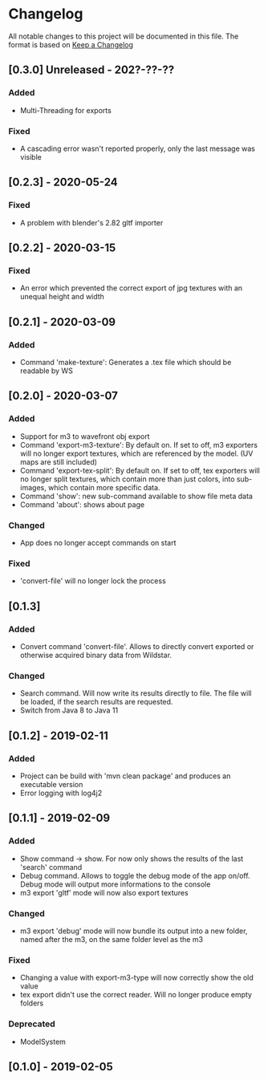# Changelog
All notable changes to this project will be documented in this file.
The format is based on [Keep a Changelog](https://keepachangelog.com)

## [0.3.0] Unreleased - 202?-??-??
### Added
- Multi-Threading for exports

### Fixed
- A cascading error wasn't reported properly, only the last message was visible

## [0.2.3] - 2020-05-24
### Fixed
- A problem with blender's 2.82 gltf importer

## [0.2.2] - 2020-03-15
### Fixed
- An error which prevented the correct export of jpg textures with an unequal height and width

## [0.2.1] - 2020-03-09
### Added
- Command 'make-texture': Generates a .tex file which should be readable by WS

## [0.2.0] -  2020-03-07
### Added
- Support for m3 to wavefront obj export
- Command 'export-m3-texture': By default on. If set to off, m3 exporters will no longer export textures, which are referenced by the model. (UV maps are still included)
- Command 'export-tex-split': By default on. If set to off, tex exporters will no longer split textures, which contain more than just colors, into sub-images, which contain more specific data.
- Command 'show': new sub-command available to show file meta data
- Command 'about': shows about page

### Changed
- App does no longer accept commands on start

### Fixed
- 'convert-file' will no longer lock the process

## [0.1.3]
### Added
- Convert command 'convert-file'. Allows to directly convert exported or otherwise acquired binary data from Wildstar.

### Changed
- Search command. Will now write its results directly to file. The file will be loaded, if the search results are requested.
- Switch from Java 8 to Java 11

## [0.1.2] - 2019-02-11
### Added
- Project can be build with 'mvn clean package' and produces an executable version
- Error logging with log4j2

## [0.1.1] - 2019-02-09
### Added
- Show command -> show. For now only shows the results of the last 'search' command
- Debug command. Allows to toggle the debug mode of the app on/off. Debug mode will output more informations to the console
- m3 export 'gltf' mode will now also export textures

### Changed
- m3 export 'debug' mode will now bundle its output into a new folder, named after the m3, on the same folder level as the m3

### Fixed
- Changing a value with export-m3-type will now correctly show the old value
- tex export didn't use the correct reader. Will no longer produce empty folders

### Deprecated
- ModelSystem

## [0.1.0] - 2019-02-05
